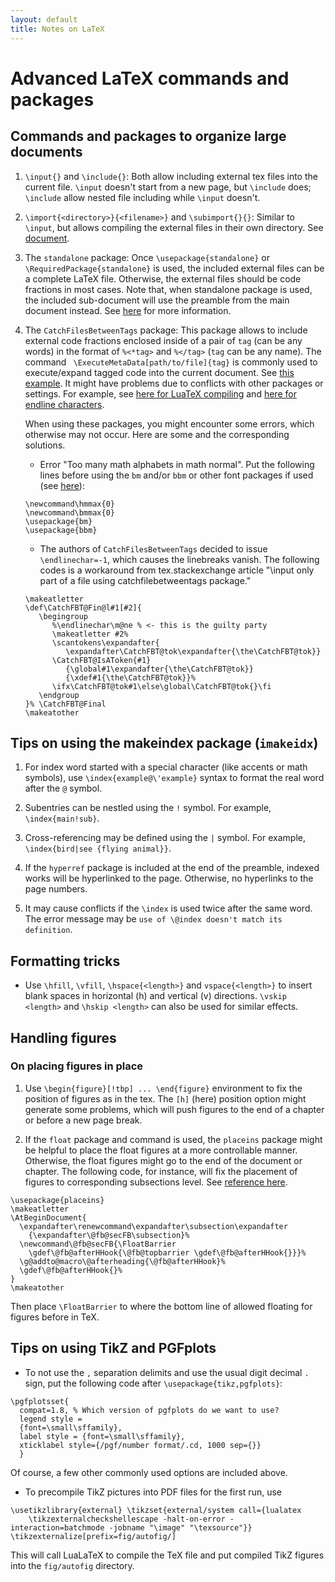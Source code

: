 ```yaml
---
layout: default
title: Notes on LaTeX
---
```

# Advanced LaTeX commands and packages
## Commands and packages to organize large documents
1. `\input{}` and `\include{}`:
  Both allow including external tex files into the current file. `\input` doesn't start from a new page, but `\include` does; `\include` allow nested file including while `\input` doesn't.

2. `\import{<directory>}{<filename>}` and `\subimport{}{}`:
  Similar to `\input`, but allows compiling the external files in their own directory. See [document](ftp://sunsite.icm.edu.pl/pub/CTAN/macros/latex/contrib/import/import.pdf).

3. The `standalone` package:
  Once `\usepackage{standalone}` or `\RequiredPackage{standalone}` is used, the included external files can be a complete LaTeX file. Otherwise, the external files should be code fractions in most cases. Note that, when standalone package is used, the included sub-document will use the preamble from the main document instead. See [here](https://tex.stackexchange.com/questions/11311/how-to-include-a-document-into-another-document) for more information.

4. The `CatchFilesBetweenTags` package:
  This package allows to include external code fractions enclosed inside of a pair of `tag` (can be any words) in the format of `%<*tag>` and `%</tag>` (`tag` can be any name). The command ` \ExecuteMetaData[path/to/file]{tag}` is commonly used to execute/expand tagged code into the current document. See [this example](https://texblog.org/2012/12/04/keeping-things-organized-in-large-documents/). It might have problems due to conflicts with other packages or settings. For example, see [here for LuaTeX compiling](https://tex.stackexchange.com/questions/234585/workaround-to-make-catchbetweenfiletags-work-with-lualatex) and [here for endline characters](https://tex.stackexchange.com/questions/164074/why-does-executemetadata-break-my-paragraphs/164163#164163).

    When using these packages, you might encounter some errors, which otherwise may not occur. Here are some and the corresponding solutions.
    + Error "Too many math alphabets in math normal". Put the following lines before using the `bm` and/or `bbm` or other font packages if used (see [here](https://tex.stackexchange.com/questions/3676/too-many-math-alphabets-error)):
    ```
    \newcommand\hmmax{0}
    \newcommand\bmmax{0}
    \usepackage{bm}
    \usepackage{bbm}
    ```
    + The authors of `CatchFilesBetweenTags` decided to issue `\endlinechar=-1`, which causes the linebreaks vanish. The following codes is a workaround from tex.stackexchange article "\input only part of a file using catchfilebetweentags package."
    ```
    \makeatletter
    \def\CatchFBT@Fin@l#1[#2]{
       \begingroup
          %\endlinechar\m@ne % <- this is the guilty party
          \makeatletter #2%
          \scantokens\expandafter{
             \expandafter\CatchFBT@tok\expandafter{\the\CatchFBT@tok}}
          \CatchFBT@IsAToken{#1}
             {\global#1\expandafter{\the\CatchFBT@tok}}
             {\xdef#1{\the\CatchFBT@tok}}%
          \ifx\CatchFBT@tok#1\else\global\CatchFBT@tok{}\fi
       \endgroup
    }% \CatchFBT@Final
    \makeatother
    ```

## Tips on using the makeindex package (`imakeidx`)
1. For index word started with a special character (like accents or math symbols), use `\index{example@\'example}` syntax to format the real word after the `@` symbol.

2. Subentries can be nestled using the `!` symbol. For example, `\index{main!sub}`.

3. Cross-referencing may be defined using the `|` symbol. For example, `\index{bird|see {flying animal}}`.

4. If the `hyperref` package is included at the end of the preamble, indexed works will be hyperlinked to the page. Otherwise, no hyperlinks to the page numbers.

5. It may cause conflicts if the `\index` is used twice after the same word. The error message may be `use of \@index doesn't match its definition`.


## Formatting tricks
+ Use `\hfill`, `\vfill`, `\hspace{<length>}` and `vspace{<length>}` to insert blank spaces in horizontal (h) and vertical (v) directions. `\vskip <length>` and `\hskip <length>` can also be used for similar effects.

## Handling figures
### On placing figures in place
1. Use `\begin{figure}[!tbp] ... \end{figure}` environment to fix the position of figures as in the tex. The `[h]` (here) position option might generate some problems, which will push figures to the end of a chapter or before a new page break.

2. If the `float` package and command is used, the `placeins` package might be helpful to place the float figures at a more controllable manner. Otherwise, the float figures might go to the end of the document or chapter. The following code, for instance, will fix the placement of figures to corresponding subsections level. See [reference here](https://tex.stackexchange.com/questions/118662/use-placeins-for-subsections).
```
\usepackage{placeins}
\makeatletter
\AtBeginDocument{
  \expandafter\renewcommand\expandafter\subsection\expandafter
    {\expandafter\@fb@secFB\subsection}%
  \newcommand\@fb@secFB{\FloatBarrier
    \gdef\@fb@afterHHook{\@fb@topbarrier \gdef\@fb@afterHHook{}}}%
  \g@addto@macro\@afterheading{\@fb@afterHHook}%
  \gdef\@fb@afterHHook{}%
}
\makeatother
```
Then place `\FloatBarrier` to where the bottom line of allowed floating for figures before in TeX.

## Tips on using TikZ and PGFplots
+ To not use the `,` separation delimits and use the usual digit decimal `.` sign, put the following code after `\usepackage{tikz,pgfplots}`:
```
\pgfplotsset{
  compat=1.8, % Which version of pgfplots do we want to use?
  legend style =
  {font=\small\sffamily},
  label style = {font=\small\sffamily},
  xticklabel style={/pgf/number format/.cd, 1000 sep={}}
  }
```
Of course, a few other commonly used options are included above.

+ To precompile TikZ pictures into PDF files for the first run, use
```
\usetikzlibrary{external} \tikzset{external/system call={lualatex
    \tikzexternalcheckshellescape -halt-on-error -interaction=batchmode -jobname "\image" "\texsource"}}
\tikzexternalize[prefix=fig/autofig/]
```
This will call LuaLaTeX to compile the TeX file and put compiled TikZ figures into the `fig/autofig` directory.
